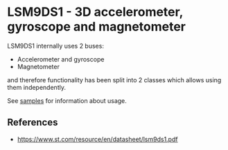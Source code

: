 ﻿# LSM9DS1 - 3D accelerometer, gyroscope and magnetometer

LSM9DS1 internally uses 2 buses:
- Accelerometer and gyroscope
- Magnetometer

and therefore functionality has been split into 2 classes which allows using them independently.

See [samples](samples/README.md) for information about usage.

## References

- https://www.st.com/resource/en/datasheet/lsm9ds1.pdf
